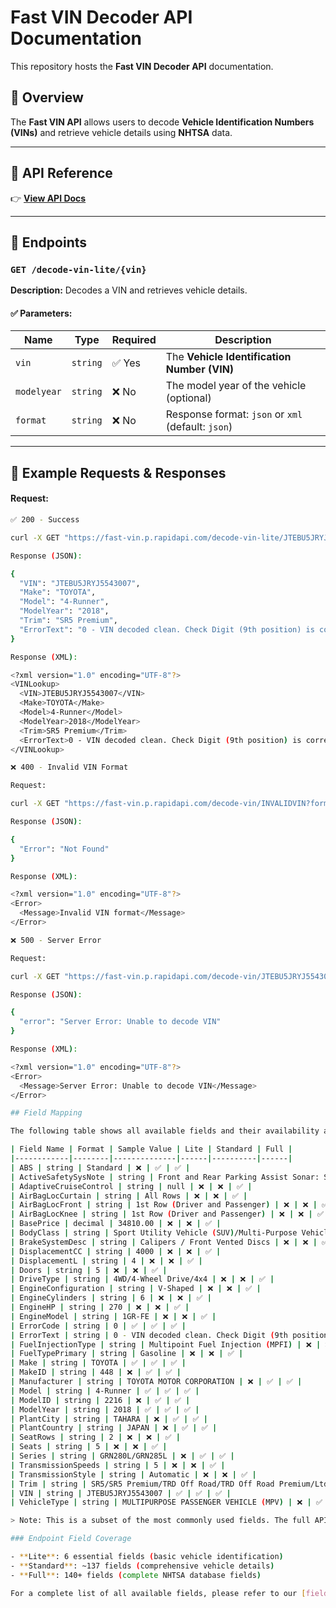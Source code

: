 # Fast VIN Decoder API Documentation

This repository hosts the **Fast VIN Decoder API** documentation.

## 🚀 Overview
The **Fast VIN API** allows users to decode **Vehicle Identification Numbers (VINs)** and retrieve vehicle details using **NHTSA** data.

---

## 🔗 API Reference
👉 **[View API Docs](https://petstore.swagger.io/?url=https://raw.githubusercontent.com/cmelo1/api-smith/main/fast-vin/docs/openapi.yaml)**

---

## 📌 Endpoints

### **`GET /decode-vin-lite/{vin}`**
**Description:** Decodes a VIN and retrieves vehicle details.

#### ✅ Parameters:
| Name       | Type     | Required | Description |
|------------|---------|----------|------------|
| `vin`      | `string` | ✅ Yes  | The **Vehicle Identification Number (VIN)** |
| `modelyear` | `string` | ❌ No  | The model year of the vehicle (optional) |
| `format`   | `string` | ❌ No  | Response format: `json` or `xml` (default: `json`) |

---

## 📄 Example Requests & Responses


#### Request:
```bash
✅ 200 - Success

curl -X GET "https://fast-vin.p.rapidapi.com/decode-vin-lite/JTEBU5JRYJ5543007?format=json"

Response (JSON):

{
  "VIN": "JTEBU5JRYJ5543007",
  "Make": "TOYOTA",
  "Model": "4-Runner",
  "ModelYear": "2018",
  "Trim": "SR5 Premium",
  "ErrorText": "0 - VIN decoded clean. Check Digit (9th position) is correct"
}

Response (XML):

<?xml version="1.0" encoding="UTF-8"?>
<VINLookup>
  <VIN>JTEBU5JRYJ5543007</VIN>
  <Make>TOYOTA</Make>
  <Model>4-Runner</Model>
  <ModelYear>2018</ModelYear>
  <Trim>SR5 Premium</Trim>
  <ErrorText>0 - VIN decoded clean. Check Digit (9th position) is correct</ErrorText>
</VINLookup>

❌ 400 - Invalid VIN Format

Request:

curl -X GET "https://fast-vin.p.rapidapi.com/decode-vin/INVALIDVIN?format=json"

Response (JSON):

{
  "Error": "Not Found"
}

Response (XML):

<?xml version="1.0" encoding="UTF-8"?>
<Error>
  <Message>Invalid VIN format</Message>
</Error>

❌ 500 - Server Error

Request:

curl -X GET "https://fast-vin.p.rapidapi.com/decode-vin/JTEBU5JRYJ5543007?format=json"

Response (JSON):

{
  "error": "Server Error: Unable to decode VIN"
}

Response (XML):

<?xml version="1.0" encoding="UTF-8"?>
<Error>
  <Message>Server Error: Unable to decode VIN</Message>
</Error>

## Field Mapping

The following table shows all available fields and their availability across different API endpoints:

| Field Name | Format | Sample Value | Lite | Standard | Full |
|------------|--------|--------------|------|----------|------|
| ABS | string | Standard | ❌ | ✅ | ✅ |
| ActiveSafetySysNote | string | Front and Rear Parking Assist Sonar: Standard for Limited trim; Keyless Ignition: Standard for Limited trim | ❌ | ❌ | ✅ |
| AdaptiveCruiseControl | string | null | ❌ | ❌ | ✅ |
| AirBagLocCurtain | string | All Rows | ❌ | ❌ | ✅ |
| AirBagLocFront | string | 1st Row (Driver and Passenger) | ❌ | ❌ | ✅ |
| AirBagLocKnee | string | 1st Row (Driver and Passenger) | ❌ | ❌ | ✅ |
| BasePrice | decimal | 34810.00 | ❌ | ❌ | ✅ |
| BodyClass | string | Sport Utility Vehicle (SUV)/Multi-Purpose Vehicle (MPV) | ❌ | ❌ | ✅ |
| BrakeSystemDesc | string | Calipers / Front Vented Discs | ❌ | ❌ | ✅ |
| DisplacementCC | string | 4000 | ❌ | ❌ | ✅ |
| DisplacementL | string | 4 | ❌ | ❌ | ✅ |
| Doors | string | 5 | ❌ | ❌ | ✅ |
| DriveType | string | 4WD/4-Wheel Drive/4x4 | ❌ | ❌ | ✅ |
| EngineConfiguration | string | V-Shaped | ❌ | ❌ | ✅ |
| EngineCylinders | string | 6 | ❌ | ❌ | ✅ |
| EngineHP | string | 270 | ❌ | ❌ | ✅ |
| EngineModel | string | 1GR-FE | ❌ | ❌ | ✅ |
| ErrorCode | string | 0 | ✅ | ✅ | ✅ |
| ErrorText | string | 0 - VIN decoded clean. Check Digit (9th position) is correct | ✅ | ✅ | ✅ |
| FuelInjectionType | string | Multipoint Fuel Injection (MPFI) | ❌ | ❌ | ✅ |
| FuelTypePrimary | string | Gasoline | ❌ | ❌ | ✅ |
| Make | string | TOYOTA | ✅ | ✅ | ✅ |
| MakeID | string | 448 | ❌ | ✅ | ✅ |
| Manufacturer | string | TOYOTA MOTOR CORPORATION | ❌ | ✅ | ✅ |
| Model | string | 4-Runner | ✅ | ✅ | ✅ |
| ModelID | string | 2216 | ❌ | ✅ | ✅ |
| ModelYear | string | 2018 | ✅ | ✅ | ✅ |
| PlantCity | string | TAHARA | ❌ | ✅ | ✅ |
| PlantCountry | string | JAPAN | ❌ | ✅ | ✅ |
| SeatRows | string | 2 | ❌ | ❌ | ✅ |
| Seats | string | 5 | ❌ | ❌ | ✅ |
| Series | string | GRN280L/GRN285L | ❌ | ✅ | ✅ |
| TransmissionSpeeds | string | 5 | ❌ | ❌ | ✅ |
| TransmissionStyle | string | Automatic | ❌ | ❌ | ✅ |
| Trim | string | SR5/SR5 Premium/TRD Off Road/TRD Off Road Premium/Ltd/TRD Pro | ✅ | ✅ | ✅ |
| VIN | string | JTEBU5JRYJ5543007 | ✅ | ✅ | ✅ |
| VehicleType | string | MULTIPURPOSE PASSENGER VEHICLE (MPV) | ❌ | ✅ | ✅ |

> Note: This is a subset of the most commonly used fields. The full API response includes additional fields. Fields marked with ✅ are included in the respective endpoint response, while ❌ indicates the field is not available in that endpoint.

### Endpoint Field Coverage

- **Lite**: 6 essential fields (basic vehicle identification)
- **Standard**: ~137 fields (comprehensive vehicle details)
- **Full**: 140+ fields (complete NHTSA database fields)

For a complete list of all available fields, please refer to our [field-mapping.csv](./sample-responses/field-mapping.csv) file.
